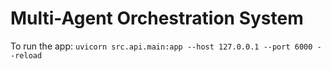 # Multi-Agent Orchestration System


To run the app: `uvicorn src.api.main:app --host 127.0.0.1 --port 6000 --reload`